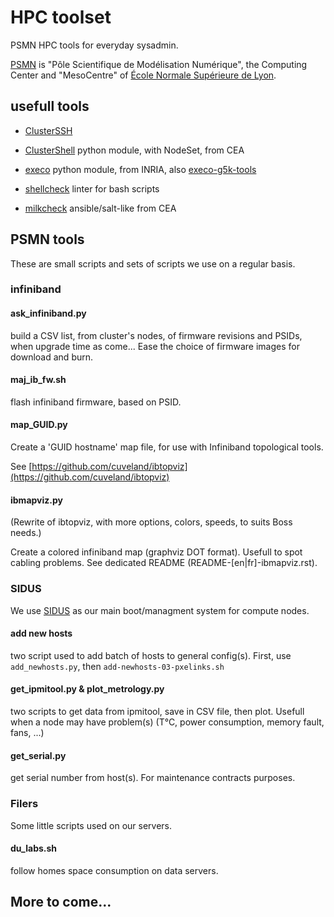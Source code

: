 # HPC toolset

PSMN HPC tools for everyday sysadmin.

[PSMN](http://www.ens-lyon.fr/PSMN/) is "Pôle Scientifique de Modélisation Numérique", the Computing Center and "MesoCentre" of [École Normale Supérieure de Lyon](http://www.ens-lyon.fr/en/).

## usefull tools

- [ClusterSSH](https://github.com/duncs/clusterssh)

- [ClusterShell](https://github.com/cea-hpc/clustershell) python module, with 
  NodeSet, from CEA

- [execo](http://execo.gforge.inria.fr/doc/latest-stable/) python module, from 
  INRIA, also [execo-g5k-tools](https://github.com/lpouillo/execo-g5k-tools)

- [shellcheck](https://github.com/koalaman/shellcheck) linter for bash scripts

- [milkcheck](https://github.com/cea-hpc/milkcheck) ansible/salt-like from CEA

## PSMN tools

These are small scripts and sets of scripts we use on a regular basis.

### infiniband

#### ask_infiniband.py

build a CSV list, from cluster's nodes, of firmware revisions and PSIDs, when 
upgrade time as come... Ease the choice of firmware images for download and burn.

#### maj_ib_fw.sh

flash infiniband firmware, based on PSID.

#### map_GUID.py

Create a 'GUID hostname' map file, for use with Infiniband topological tools.

See [https://github.com/cuveland/ibtopviz](https://github.com/cuveland/ibtopviz)

#### ibmapviz.py

(Rewrite of ibtopviz, with more options, colors, speeds, to suits Boss needs.)

Create a colored infiniband map (graphviz DOT format). Usefull to spot cabling problems. See dedicated README (README-[en|fr]-ibmapviz.rst).

### SIDUS

We use [SIDUS](http://www.cbp.ens-lyon.fr/doku.php?id=developpement:productions:sidus) as our main boot/managment system for compute nodes.

#### add new hosts

two script used to add batch of hosts to general config(s). First, use `add_newhosts.py`, then `add-newhosts-03-pxelinks.sh`

#### get_ipmitool.py & plot_metrology.py

two scripts to get data from ipmitool, save in CSV file, then plot. Usefull when a node may have problem(s) (T°C, power consumption, memory fault, fans, ...)

#### get_serial.py

get serial number from host(s). For maintenance contracts purposes.

### Filers

Some little scripts used on our servers.

#### du_labs.sh

follow homes space consumption on data servers.

## More to come...
